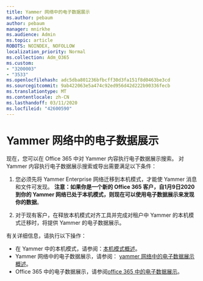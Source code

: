 ```yaml
---
title: Yammer 网络中的电子数据展示
ms.author: pebaum
author: pebaum
manager: mnirkhe
ms.audience: Admin
ms.topic: article
ROBOTS: NOINDEX, NOFOLLOW
localization_priority: Normal
ms.collection: Adm_O365
ms.custom:
- "3200003"
- "3533"
ms.openlocfilehash: adc5dba801236bfbcff30d3fa151f8d0463be3cd
ms.sourcegitcommit: 9ab422063e5a474c92ed956d42d222b90336fecb
ms.translationtype: MT
ms.contentlocale: zh-CN
ms.lasthandoff: 03/11/2020
ms.locfileid: "42600590"
---
```

# <a name="ediscovery-in-yammer-networks"></a>Yammer 网络中的电子数据展示

现在，您可以在 Office 365 中对 Yammer 内容执行电子数据展示搜索。  对 Yammer 内容执行电子数据展示搜索或导出需要满足以下条件：

1. 您必须先将 Yammer Enterprise 网络迁移到本机模式，才能使 Yammer 消息和文件可发现。 **注意：如果你是一个新的 Office 365 客户，自1月9日2020到你的 Yammer 网络已处于本机模式，则现在可以使用电子数据展示来发现你的数据**。

2. 对于现有客户，在释放本机模式对齐工具并完成对租户中 Yammer 的本机模式迁移时，将提供 Yammer 的电子数据展示。

有关详细信息，请执行以下操作：

- 在 Yammer 中的本机模式，请参阅：[本机模式概述](https://docs.microsoft.com/yammer/configure-your-yammer-network/overview-native-mode)。
- Yammer 网络中的电子数据展示，请参阅： [yammer 网络中的电子数据展示概述](https://docs.microsoft.com/yammer/manage-security-and-compliance/overview-of-ediscovery)。
- Office 365 中的电子数据展示，请参阅[office 365 中的电子数据展示](https://docs.microsoft.com/microsoft-365/compliance/ediscovery)。
